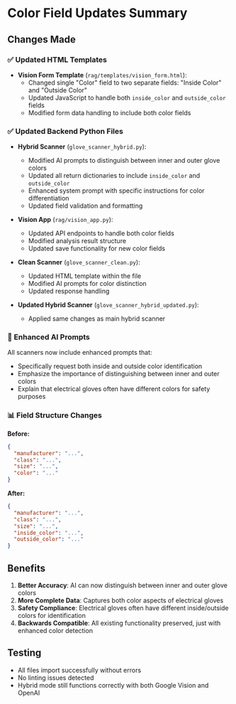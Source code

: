 # Color Field Updates Summary

## Changes Made

### ✅ Updated HTML Templates
- **Vision Form Template** (`rag/templates/vision_form.html`):
  - Changed single "Color" field to two separate fields: "Inside Color" and "Outside Color"
  - Updated JavaScript to handle both `inside_color` and `outside_color` fields
  - Modified form data handling to include both color fields

### ✅ Updated Backend Python Files
- **Hybrid Scanner** (`glove_scanner_hybrid.py`):
  - Modified AI prompts to distinguish between inner and outer glove colors
  - Updated all return dictionaries to include `inside_color` and `outside_color`
  - Enhanced system prompt with specific instructions for color differentiation
  - Updated field validation and formatting

- **Vision App** (`rag/vision_app.py`):
  - Updated API endpoints to handle both color fields
  - Modified analysis result structure
  - Updated save functionality for new color fields

- **Clean Scanner** (`glove_scanner_clean.py`):
  - Updated HTML template within the file
  - Modified AI prompts for color distinction
  - Updated response handling

- **Updated Hybrid Scanner** (`glove_scanner_hybrid_updated.py`):
  - Applied same changes as main hybrid scanner

### 🧠 Enhanced AI Prompts
All scanners now include enhanced prompts that:
- Specifically request both inside and outside color identification
- Emphasize the importance of distinguishing between inner and outer colors
- Explain that electrical gloves often have different colors for safety purposes

### 📊 Field Structure Changes
**Before:**
```json
{
  "manufacturer": "...",
  "class": "...",
  "size": "...",
  "color": "..."
}
```

**After:**
```json
{
  "manufacturer": "...",
  "class": "...", 
  "size": "...",
  "inside_color": "...",
  "outside_color": "..."
}
```

## Benefits
1. **Better Accuracy**: AI can now distinguish between inner and outer glove colors
2. **More Complete Data**: Captures both color aspects of electrical gloves
3. **Safety Compliance**: Electrical gloves often have different inside/outside colors for identification
4. **Backwards Compatible**: All existing functionality preserved, just with enhanced color detection

## Testing
- All files import successfully without errors
- No linting issues detected
- Hybrid mode still functions correctly with both Google Vision and OpenAI

